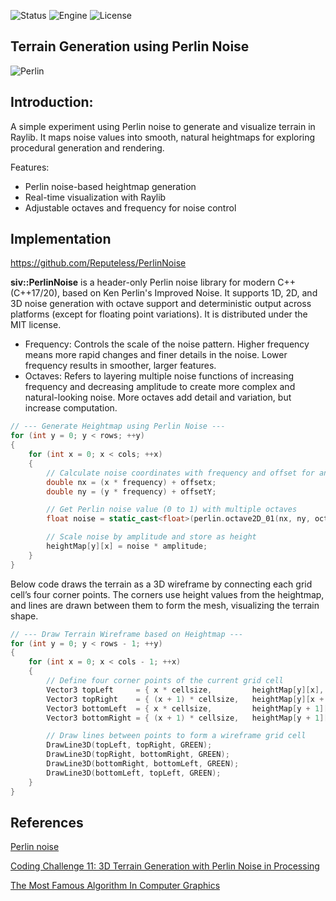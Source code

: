 ![Status](https://badgen.net/badge/Status/Experiment/orange?icon=github)
![Engine](https://badgen.net/badge/Engine/Raylib/blue)
![License](https://badgen.net/badge/license/MIT/green)

## **Terrain Generation using Perlin Noise**
![Perlin](https://github.com/user-attachments/assets/14231ded-5d8f-4e77-bd1f-d7eebe26b511)

## **Introduction:**
A simple experiment using Perlin noise to generate and visualize terrain in Raylib. It maps noise values into smooth, natural heightmaps for exploring procedural generation and rendering.

Features:

- Perlin noise-based heightmap generation
- Real-time visualization with Raylib
- Adjustable octaves and frequency for noise control

## **Implementation**

https://github.com/Reputeless/PerlinNoise

**siv::PerlinNoise** is a header-only Perlin noise library for modern C++ (C++17/20), based on Ken Perlin's Improved Noise. It supports 1D, 2D, and 3D noise generation with octave support and deterministic output across platforms (except for floating point variations). It is distributed under the MIT license.

- Frequency: Controls the scale of the noise pattern. Higher frequency means more rapid changes and finer details in the noise. Lower frequency results in smoother, larger features.
- Octaves: Refers to layering multiple noise functions of increasing frequency and decreasing amplitude to create more complex and natural-looking noise. More octaves add detail and variation, but increase computation.

```c++
// --- Generate Heightmap using Perlin Noise ---
for (int y = 0; y < rows; ++y)
{
    for (int x = 0; x < cols; ++x)
    {
        // Calculate noise coordinates with frequency and offset for animation
        double nx = (x * frequency) + offsetx;
        double ny = (y * frequency) + offsetY;

        // Get Perlin noise value (0 to 1) with multiple octaves
        float noise = static_cast<float>(perlin.octave2D_01(nx, ny, octaves));

        // Scale noise by amplitude and store as height
        heightMap[y][x] = noise * amplitude;
    }
}
```
Below code draws the terrain as a 3D wireframe by connecting each grid cell’s four corner points. The corners use height values from the heightmap, and lines are drawn between them to form the mesh, visualizing the terrain shape.

```c++
// --- Draw Terrain Wireframe based on Heightmap ---
for (int y = 0; y < rows - 1; ++y)
{
    for (int x = 0; x < cols - 1; ++x)
    {
        // Define four corner points of the current grid cell
        Vector3 topLeft     = { x * cellsize,         heightMap[y][x],       y * cellsize };
        Vector3 topRight    = { (x + 1) * cellsize,   heightMap[y][x + 1],   y * cellsize };
        Vector3 bottomLeft  = { x * cellsize,         heightMap[y + 1][x],   (y + 1) * cellsize };
        Vector3 bottomRight = { (x + 1) * cellsize,   heightMap[y + 1][x + 1], (y + 1) * cellsize };

        // Draw lines between points to form a wireframe grid cell
        DrawLine3D(topLeft, topRight, GREEN);
        DrawLine3D(topRight, bottomRight, GREEN);
        DrawLine3D(bottomRight, bottomLeft, GREEN);
        DrawLine3D(bottomLeft, topLeft, GREEN);
    }
}
```

## **References**
[Perlin noise](https://en.wikipedia.org/wiki/Perlin_noise)

[Coding Challenge 11: 3D Terrain Generation with Perlin Noise in Processing](https://www.youtube.com/watch?v=IKB1hWWedMk&t=298s)

[The Most Famous Algorithm In Computer Graphics](https://www.youtube.com/watch?v=DxUY42r_6Cg)
